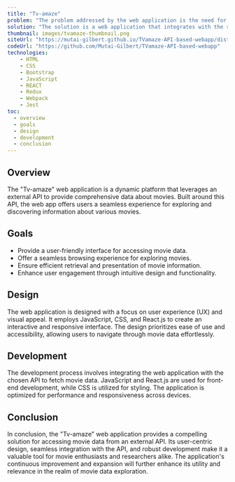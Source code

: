 ```yaml
---
title: "Tv-amaze"
problem: "The problem addressed by the web application is the need for a centralized and user-friendly platform to access detailed movie data from an external API. Users often face challenges in efficiently navigating through large datasets, and the application aims to streamline this process."
solution: "The solution is a web application that integrates with the selected movie API to fetch and display relevant movie information. By presenting this data in a structured and user-friendly interface, the application enhances the user experience and facilitates easy access to movie details."
thumbnail: images/tvamaze-thumbnail.png
siteUrl: "https://mutai-gilbert.github.io/TVamaze-API-based-webapp/dist/"
codeUrl: "https://github.com/Mutai-Gilbert/TVamaze-API-based-webapp"
technologies:
    - HTML
    - CSS
    - Bootstrap
    - JavaScript
    - REACT
    - Redux
    - Webpack
    - Jest
toc:
  - overview
  - goals
  - design
  - development
  - conclusion
---
```


## Overview

The "Tv-amaze" web application is a dynamic platform that leverages an external API to provide comprehensive data about movies. Built around this API, the web app offers users a seamless experience for exploring and discovering information about various movies.

## Goals

- Provide a user-friendly interface for accessing movie data.
- Offer a seamless browsing experience for exploring movies.
- Ensure efficient retrieval and presentation of movie information.
- Enhance user engagement through intuitive design and functionality.

## Design

The web application is designed with a focus on user experience (UX) and visual appeal. It employs JavaScript, CSS, and React.js to create an interactive and responsive interface. The design prioritizes ease of use and accessibility, allowing users to navigate through movie data effortlessly.
## Development

The development process involves integrating the web application with the chosen API to fetch movie data. JavaScript and React.js are used for front-end development, while CSS is utilized for styling. The application is optimized for performance and responsiveness across devices.

## Conclusion

In conclusion, the "Tv-amaze" web application provides a compelling solution for accessing movie data from an external API. Its user-centric design, seamless integration with the API, and robust development make it a valuable tool for movie enthusiasts and researchers alike. The application's continuous improvement and expansion will further enhance its utility and relevance in the realm of movie data exploration.
